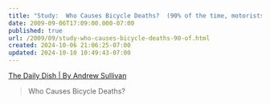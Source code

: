 ```yaml
---
title: "Study:  Who Causes Bicycle Deaths?  (90% of the time, motorists)"
date: 2009-09-06T17:09:00.000-07:00
published: true
url: /2009/09/study-who-causes-bicycle-deaths-90-of.html
created: 2024-10-06 21:06:25-07:00
updated: 2024-10-10 10:49:43-07:00
---
```


[The Daily Dish | By Andrew Sullivan](http://andrewsullivan.theatlantic.com/the_daily_dish/2009/09/who-causes-bicycle-deaths.html)  

> Who Causes Bicycle Deaths?

  
  

<!-- ![](http://img.zemanta.com/pixy.gif?x-id=4784d660-6ce6-8c2a-8871-c0f413e9f217) -->